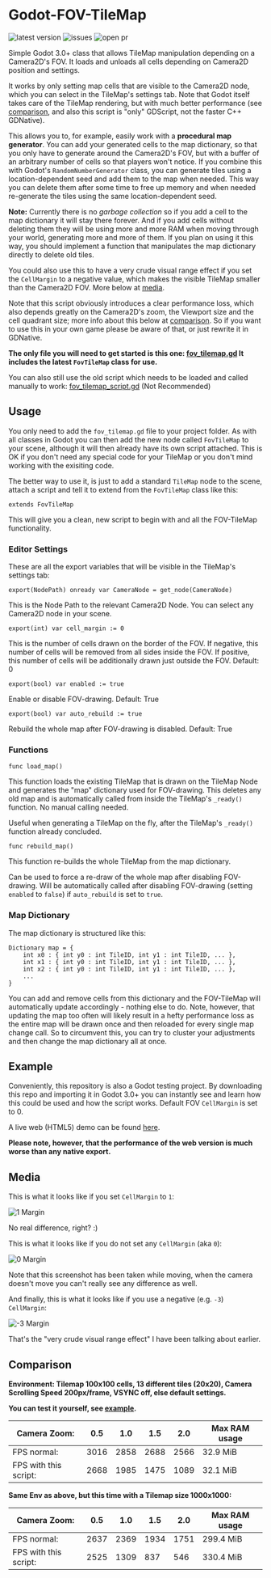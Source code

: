 # Godot-FOV-TileMap
![latest version](https://img.shields.io/github/release/NuclearPhoenixx/Godot-FOV-TileMap.svg?style=for-the-badge) ![issues](https://img.shields.io/github/issues/NuclearPhoenixx/Godot-FOV-TileMap.svg?style=for-the-badge) ![open pr](https://img.shields.io/github/issues-pr-raw/NuclearPhoenixx/Godot-FOV-TileMap.svg?style=for-the-badge)

Simple Godot 3.0+ class that allows TileMap manipulation depending on a Camera2D's FOV. It loads and unloads all cells depending on Camera2D position and settings.

It works by only setting map cells that are visible to the Camera2D node, which you can select in the TileMap's settings tab. Note that Godot itself takes care of the TileMap rendering, but with much better performance (see [comparison](#comparison), and also this script is "only" GDScript, not the faster C++ GDNative).

This allows you to, for example, easily work with a **procedural map generator**. You can add your generated cells to the map dictionary, so that you only have to generate around the Camera2D's FOV, but with a buffer of an arbitrary number of cells so that players won't notice. If you combine this with Godot's `RandomNumberGenerator` class, you can generate tiles using a location-dependent seed and add them to the map when needed. This way you can delete them after some time to free up memory and when needed re-generate the tiles using the same location-dependent seed.

**Note:** Currently there is no *garbage collection* so if you add a cell to the map dictionary it will stay there forever. And if you add cells without deleting them they will be using more and more RAM when moving through your world, generating more and more of them. If you plan on using it this way, you should implement a function that manipulates the map dictionary directly to delete old tiles.

You could also use this to have a very crude visual range effect if you set the `CellMargin` to a negative value, which makes the visible TileMap smaller than the Camera2D FOV. More below at [media](#media).

Note that this script obviously introduces a clear performance loss, which also depends greatly on the Camera2D's zoom, the Viewport size and the cell quadrant size;
more info about this below at [comparison](#comparison).
So if you want to use this in your own game please be aware of that, or just rewrite it in GDNative.

**The only file you will need to get started is this one: [fov_tilemap.gd](fov_tilemap.gd)
It includes the latest `FovTileMap` class for use.**

You can also still use the old script which needs to be loaded and called manually to work: [fov_tilemap_script.gd](https://github.com/NuclearPhoenixx/Godot-FOV-TileMap/blob/v1.0.0/fov_tilemap.gd)
(Not Recommended)

## Usage

You only need to add the `fov_tilemap.gd` file to your project folder. As with all classes in Godot you can then add the new node called `FovTileMap` to your scene, although it will then already have its own script attached. This is OK if you don't need any special code for your TileMap or you don't mind working with the exisiting code.

The better way to use it, is just to add a standard `TileMap` node to the scene, attach a script and tell it to extend from the `FovTileMap` class like this:

```gdscript
extends FovTileMap
```

This will give you a clean, new script to begin with and all the FOV-TileMap functionality.

### Editor Settings

These are all the export variables that will be visible in the TileMap's settings tab:

```gdscript
export(NodePath) onready var CameraNode = get_node(CameraNode)
```

This is the Node Path to the relevant Camera2D Node. You can select any Camera2D node in your scene.

```gdscript
export(int) var cell_margin := 0
```

This is the number of cells drawn on the border of the FOV.
If negative, this number of cells will be removed from all sides inside the FOV.
If positive, this number of cells will be additionally drawn just outside the FOV.
Default: 0

```gdscript
export(bool) var enabled := true
```

Enable or disable FOV-drawing. Default: True

```gdscript
export(bool) var auto_rebuild := true
```

Rebuild the whole map after FOV-drawing is disabled. Default: True

### Functions

```gdscript
func load_map()
```

This function loads the existing TileMap that is drawn on the TileMap Node and generates the "map" dictionary used for FOV-drawing.
This deletes any old map and is automatically called from inside the TileMap's `_ready()` function. No manual calling needed.

Useful when generating a TileMap on the fly, after the TileMap's `_ready()` function already concluded.

```gdscript
func rebuild_map()
```

This function re-builds the whole TileMap from the map dictionary.

Can be used to force a re-draw of the whole map after disabling FOV-drawing. Will be automatically called after disabling FOV-drawing (setting `enabled` to `false`) if `auto_rebuild` is set to `true`.

### Map Dictionary

The map dictionary is structured like this:

```gdscript
Dictionary map = {
    int x0 : { int y0 : int TileID, int y1 : int TileID, ... },
    int x1 : { int y0 : int TileID, int y1 : int TileID, ... },
    int x2 : { int y0 : int TileID, int y1 : int TileID, ... },
    ...
}
```

You can add and remove cells from this dictionary and the FOV-TileMap will automatically update accordingly - nothing else to do.
Note, however, that updating the map too often will likely result in a hefty performance loss as the entire map will be drawn once and then reloaded for every single map change call. So to circumvent this, you can try to cluster your adjustments and then change the map dictionary all at once.

## Example

Conveniently, this repository is also a Godot testing project. By downloading this repo and importing it in Godot 3.0+ you can instantly see
and learn how this could be used and how the script works. Default FOV `CellMargin` is set to 0.

A live web (HTML5) demo can be found [here](https://NuclearPhoenixx.github.io/Godot-FOV-TileMap/).

**Please note, however, that the performance of the web version is much worse than any native export.**

## Media

This is what it looks like if you set `CellMargin` to `1`:

![1 Margin](screenshots/gif1.gif)

No real difference, right? :)

This is what it looks like if you do not set any `CellMargin` (aka `0`):

![0 Margin](screenshots/gif2.gif)

Note that this screenshot has been taken while moving, when the camera doesn't move you can't really see any difference as well.

And finally, this is what it looks like if you use a negative (e.g. `-3`) `CellMargin`:

![-3 Margin](screenshots/gif3.gif)

That's the "very crude visual range effect" I have been talking about earlier.

## Comparison

**Environment: Tilemap 100x100 cells, 13 different tiles (20x20), Camera Scrolling Speed 200px/frame, VSYNC off, else default settings.**

**You can test it yourself, see [example](#example).**

|Camera Zoom: | 0.5 |	1.0 | 1.5 | 2.0 | Max RAM usage |
| --- | --- | --- | --- | --- | --- |
|FPS normal: | 3016 | 2858 | 2688 | 2566 | 32.9 MiB |
|FPS with this script: | 2668 | 1985 | 1475 | 1089 | 32.1 MiB |

**Same Env as above, but this time with a Tilemap size 1000x1000:**

|Camera Zoom: | 0.5 |	1.0 | 1.5 | 2.0 | Max RAM usage |
| --- | --- | --- | --- | --- | --- |
|FPS normal: | 2637 | 2369 | 1934 | 1751 | 299.4 MiB |
|FPS with this script: | 2525 | 1309 | 837 | 546 | 330.4 MiB |

